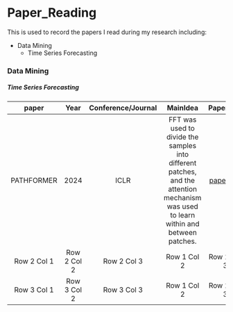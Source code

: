 # Paper_Reading

This is used to record the papers I read during my research including:
- Data Mining
    - Time Series Forecasting

### Data Mining

##### Time Series Forecasting

<!-- 论文名，年份，会议，内容，文章链接，代码链接，解读链接 -->
| paper | Year | Conference/Journal | MainIdea | PaperLink | CodeLink | PersonalInterpretation |
|:----------:|:----------:|:----------:|:--------------------:|:----------:|:----------:|:----------:|
| PATHFORMER | 2024 | ICLR | FFT was used to divide the samples into different patches, and the attention mechanism was used to learn within and between patches. | [paper pdf](https://arxiv.org/pdf/2402.05956) | [code](https://github.com/decisionintelligence/pathformer) | Row 1 Col 3 |
| Row 2 Col 1 | Row 2 Col 2 | Row 2 Col 3 | Row 1 Col 2 | Row 1 Col 3 | Row 1 Col 2 | Row 1 Col 3 |
| Row 3 Col 1 | Row 3 Col 2 | Row 3 Col 3 | Row 1 Col 2 | Row 1 Col 3 | Row 1 Col 2 | Row 1 Col 3 |

